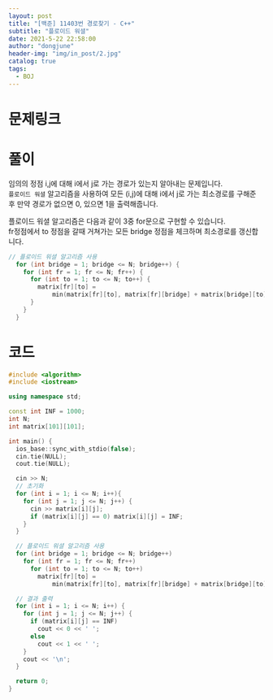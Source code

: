 ```yaml
---
layout: post
title: "[백준] 11403번 경로찾기 - C++"
subtitle: "플로이드 워셜"
date: 2021-5-22 22:58:00
author: "dongjune"
header-img: "img/in_post/2.jpg"
catalog: true
tags:
  - BOJ
---
```

# 문제링크
# 풀이
임의의 정점 i,j에 대해 i에서 j로 가는 경로가 있는지 알아내는 문제입니다.  
```플로이드 워셜``` 알고리즘을 사용하여 모든 (i,j)에 대해 i에서 j로 가는 최소경로를 구해준 후 만약 경로가 없으면 0, 있으면 1을 출력해줍니다.  
  
플로이드 워셜 알고리즘은 다음과 같이 3중 for문으로 구현할 수 있습니다.  
fr정점에서 to 정점을 갈때 거쳐가는 모든 bridge 정점을 체크하며 최소경로를 갱신합니다.  
```c++
// 플로이드 워셜 알고리즘 사용
  for (int bridge = 1; bridge <= N; bridge++) {
    for (int fr = 1; fr <= N; fr++) {
      for (int to = 1; to <= N; to++) {
        matrix[fr][to] =
            min(matrix[fr][to], matrix[fr][bridge] + matrix[bridge][to]);
      }
    }
  }
```

# 코드
```c++
#include <algorithm>
#include <iostream>

using namespace std;

const int INF = 1000;
int N;
int matrix[101][101];

int main() {
  ios_base::sync_with_stdio(false);
  cin.tie(NULL);
  cout.tie(NULL);

  cin >> N;
  // 초기화
  for (int i = 1; i <= N; i++){
    for (int j = 1; j <= N; j++) {
      cin >> matrix[i][j];
      if (matrix[i][j] == 0) matrix[i][j] = INF;
    }
  }

  // 플로이드 워셜 알고리즘 사용
  for (int bridge = 1; bridge <= N; bridge++)
    for (int fr = 1; fr <= N; fr++)
      for (int to = 1; to <= N; to++)
        matrix[fr][to] =
            min(matrix[fr][to], matrix[fr][bridge] + matrix[bridge][to]);

  // 결과 출력
  for (int i = 1; i <= N; i++) {
    for (int j = 1; j <= N; j++) {
      if (matrix[i][j] == INF)
        cout << 0 << ' ';
      else
        cout << 1 << ' ';
    }
    cout << '\n';
  }

  return 0;
}
```